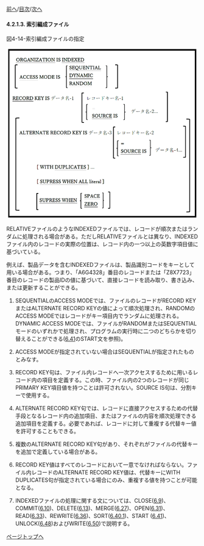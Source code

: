 <!--navi start1-->
[前へ](4-2-1-2.md)/[目次](https://momoko-yokogawa.github.io/opensourcecobol.github.io/markdown/TOC.html)/[次へ](4-2-2.md)
<!--navi end1-->
#### 4.2.1.3. 索引編成ファイル

図4-14-索引編成ファイルの指定

![alt text](Image/4-14.png)

RELATIVEファイルのようなINDEXEDファイルでは、レコードが順次またはランダムに処理される場合がある。ただしRELATIVEファイルとは異なり、INDEXEDファイル内のレコードの実際の位置は、レコード内の一つ以上の英数字項目値に基づいている。

例えば、製品データを含むINDEXEDファイルは、製品識別コードをキーとして用いる場合がある。つまり、「A6G4328」番目のレコードまたは「Z8X7723」番目のレコードの製品IDの値に基づいて、直接レコードを読み取り、書き込み、または更新することができる。

1. SEQUENTIALのACCESS MODEでは、ファイルのレコードがRECORD KEYまたはALTERNATE RECORD KEYの値によって順次処理され、RANDOMのACCESS MODEではレコードがキー項目内でランダムに処理される。DYNAMIC ACCESS MODEでは、ファイルがRANDOMまたはSEQUENTIALモードのいずれかで処理され、プログラムの実行時に二つのどちらかを切り替えることができる([6.41](6-41.md)のSTART文を参照)。

2. ACCESS MODEが指定されていない場合はSEQUENTIALが指定されたものとみなす。

3. RECORD KEY句は、ファイル内レコードへ一次アクセスするために用いるレコード内の項目を定義する。この時、ファイル内の2つのレコードが同じPRIMARY KEY項目値を持つことは許可されない。SOURCE IS句は、分割キーで使用する。

4. ALTERNATE RECORD KEY句では、レコードに直接アクセスするための代替手段となるレコード内の追加項目、またはファイルの内容を順次処理できる追加項目を定義する。必要であれば、レコードに対して重複する代替キー値を許可することもできる。

5. 複数のALTERNATE RECORD KEY句があり、それぞれがファイルの代替キーを追加で定義している場合がある。

6. RECORD KEY値はすべてのレコードにおいて一意でなければならない。ファイル内レコードのALTERNATE RECORD KEY値は、代替キーにWITH DUPLICATES句が指定されている場合にのみ、重複する値を持つことが可能となる。

7. INDEXEDファイルの処理に関する文については、CLOSE([6.9](6-9.md))、COMMIT([6.10](6-10.md))、DELETE([6.13](6-13.md))、MERGE([6.27](6-27.md))、OPEN([6.31](6-31.md))、READ([6.33](6-33-1.md))、REWRITE([6.36](6-36.md))、SORT([6.40.1](6-40-1.md))、START ([6.41](6-41.md))、UNLOCK([6.48](6-48.md))およびWRITE([6.50](6-50.md))で説明する。

<!--navi start2-->

[ページトップへ](4-2-1-3.md)
<!--navi end2-->
